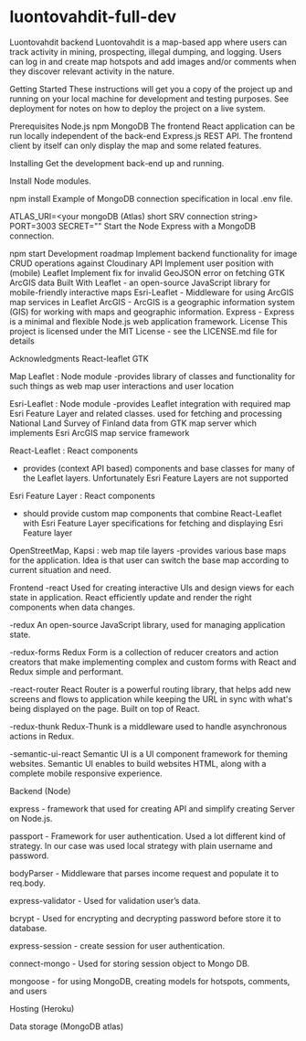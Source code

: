 # luontovahdit-full-dev
Luontovahdit backend
Luontovahdit is a map-based app where users can track activity in mining, prospecting, illegal dumping, and logging. Users can log in and create map hotspots and add images and/or comments when they discover relevant activity in the nature.

Getting Started
These instructions will get you a copy of the project up and running on your local machine for development and testing purposes. See deployment for notes on how to deploy the project on a live system.

Prerequisites
Node.js npm MongoDB The frontend React application can be run locally independent of the back-end Express.js REST API. The frontend client by itself can only display the map and some related features.

Installing
Get the development back-end up and running.

Install Node modules.

npm install
Example of MongoDB connection specification in local .env file.

ATLAS_URI=<your mongoDB (Atlas) short SRV connection string>
PORT=3003
SECRET="<yoursecred>"
Start the Node Express with a MongoDB connection.

npm start
Development roadmap
Implement backend functionality for image CRUD operations against Cloudinary API
Implement user position with (mobile) Leaflet
Implement fix for invalid GeoJSON error on fetching GTK ArcGIS data
Built With
Leaflet - an open-source JavaScript library for mobile-friendly interactive maps
Esri-Leaflet - Middleware for using ArcGIS map services in Leaflet
ArcGIS - ArcGIS is a geographic information system (GIS) for working with maps and geographic information.
Express - Express is a minimal and flexible Node.js web application framework.
License
This project is licensed under the MIT License - see the LICENSE.md file for details

Acknowledgments
React-leaflet
GTK

Map 
Leaflet : Node module
-provides library of classes and functionality for such things as web map user interactions and user location 

Esri-Leaflet : Node module
-provides Leaflet integration with required map Esri Feature Layer and related classes.  used for fetching and processing National Land Survey of Finland data from GTK map server which implements Esri ArcGIS map service framework

React-Leaflet : React components
- provides (context API based) components and base classes for many of the Leaflet layers. Unfortunately Esri Feature Layers are not supported

Esri Feature Layer : React components
- should provide custom map components that combine React-Leaflet with Esri Feature Layer specifications   for fetching and displaying Esri Feature layer

OpenStreetMap, Kapsi : web map tile layers
-provides various base maps for the application. Idea is that user can switch the base map according to current situation and need. 

Frontend
-react
Used for creating interactive UIs and design views for each state in application. React efficiently update and render the right components when data changes.

-redux
 An open-source JavaScript library, used for managing application state.

-redux-forms
 Redux Form is a collection of reducer creators and action creators that make implementing complex and custom forms with React and Redux simple and performant.

-react-router
React Router is a powerful routing library, that helps add new screens and flows to application while keeping the URL in sync with what's being displayed on the page. Built on top of React.
 


-redux-thunk
Redux-Thunk is a middleware used to handle asynchronous actions in Redux.

-semantic-ui-react 
Semantic UI is a UI component framework for theming websites. Semantic UI enables  to build websites HTML, along with a complete mobile responsive experience. 

Backend 
(Node)

express - framework that used for creating API and simplify creating Server on Node.js. 
 
passport - Framework for user authentication. Used a lot different kind of strategy. In our case was used local strategy with plain username and password. 

bodyParser - Middleware that parses income request and populate it to req.body. 

express-validator - Used for validation user’s data. 

bcrypt - Used for encrypting and decrypting password before store it to database. 

express-session - create session for user authentication. 

connect-mongo - Used for storing session object to Mongo DB. 

mongoose - for using MongoDB, creating models for hotspots, comments, and users

Hosting 
(Heroku)

Data storage 
(MongoDB atlas)


